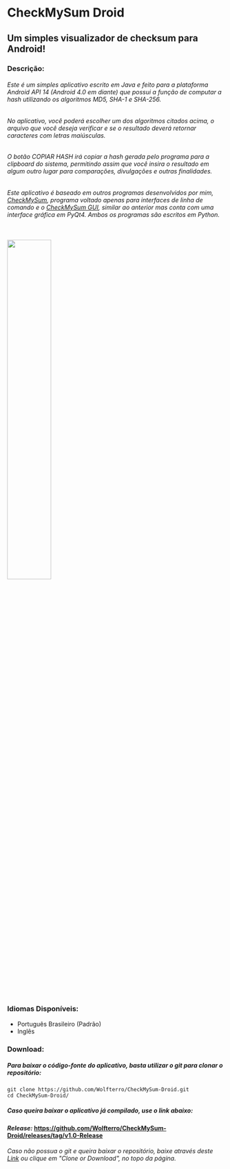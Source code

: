 # CheckMySum Droid
## Um simples visualizador de checksum para Android!

### Descrição:

###### Este é um simples aplicativo escrito em Java e feito para a plataforma Android API 14 (Android 4.0 em diante) que possui a função de computar a hash utilizando os algoritmos MD5, SHA-1 e SHA-256.

###### No aplicativo, você poderá escolher um dos algoritmos citados acima, o arquivo que você deseja verificar e se o resultado deverá retornar caracteres com letras maiúsculas.

###### O botão COPIAR HASH irá copiar a hash gerada pelo programa para a clipboard do sistema, permitindo assim que você insira o resultado em algum outro lugar para comparações, divulgações e outras finalidades.

###### Este aplicativo é baseado em outros programas desenvolvidos por mim, [CheckMySum](https://github.com/Wolfterro/CheckMySum), programa voltado apenas para interfaces de linha de comando e o [CheckMySum GUI](https://github.com/Wolfterro/CheckMySum-GUI), similar ao anterior mas conta com uma interface gráfica em PyQt4. Ambos os programas são escritos em Python.

<br />

<img src="http://i.imgur.com/JnhQSXf.png" width="45%" height="45%" />

### Idiomas Disponíveis:
 - Português Brasileiro (Padrão)
 - Inglês

### Download:

##### Para baixar o código-fonte do aplicativo, basta utilizar o git para clonar o repositório:
    git clone https://github.com/Wolfterro/CheckMySum-Droid.git
    cd CheckMySum-Droid/

##### Caso queira baixar o aplicativo já compilado, use o link abaixo:
#### ***Release:*** https://github.com/Wolfterro/CheckMySum-Droid/releases/tag/v1.0-Release

###### Caso não possua o git e queira baixar o repositório, baixe através deste [Link](https://github.com/Wolfterro/CheckMySum-Droid/archive/master.zip) ou clique em "Clone or Download", no topo da página.
